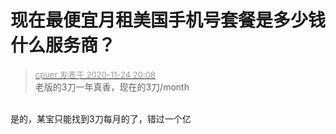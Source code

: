 # 现在最便宜月租美国手机号套餐是多少钱什么服务商？


<div class="quote"><blockquote><font size="2"><a href="https://www.hostloc.com/forum.php?mod=redirect&amp;goto=findpost&amp;pid=9509776&amp;ptid=769065" target="_blank"><font color="#999999">cpuer 发表于 2020-11-24 20:08</font></a></font><br />
老版的3刀一年真香，现在的3刀/month</blockquote></div><br />
是的，某宝只能找到3刀每月的了，错过一个亿<img id="aimg_T9B4v" onclick="zoom(this, this.src, 0, 0, 0)" class="zoom" src="https://cdn.jsdelivr.net/gh/hishis/forum-master/public/images/patch.gif" onmouseover="img_onmouseoverfunc(this)" onload="thumbImg(this)" border="0" alt="" />
